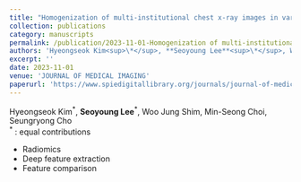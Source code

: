 ```yaml
---
title: "Homogenization of multi-institutional chest x-ray images in various data transformation schemes"
collection: publications
category: manuscripts
permalink: /publication/2023-11-01-Homogenization of multi-institutional chest x-ray images in various data transformation schemes
authors: 'Hyeongseok Kim<sup>\*</sup>, **Seoyoung Lee**<sup>\*</sup>, Woo Jung Shim, Min-Seong Choi, Seungryong Cho'
excerpt: ''
date: 2023-11-01
venue: 'JOURNAL OF MEDICAL IMAGING'
paperurl: 'https://www.spiedigitallibrary.org/journals/journal-of-medical-imaging/volume-10/issue-06/061103/Homogenization-of-multi-institutional-chest-x-ray-images-in-various/10.1117/1.JMI.10.6.061103.full#_=_'
---
```



Hyeongseok Kim<sup>\*</sup>, **Seoyoung Lee**<sup>\*</sup>, Woo Jung Shim, Min-Seong Choi, Seungryong Cho   
<sup>\*</sup> : equal contributions  

- Radiomics
- Deep feature extraction
- Feature comparison
